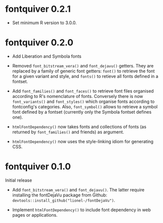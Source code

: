
# fontquiver 0.2.1

- Set minimum R version to 3.0.0.


# fontquiver 0.2.0

- Add Liberation and Symbola fonts

- Removed `font_bitstream_vera()` and `font_dejavu()` getters. They
  are replaced by a family of generic font getters: `font()` to
  retrieve the font for a given variant and style, and `fonts()` to
  retieve all fonts defined in a fontset.

- Add `font_families()` and `font_faces()` to retrieve font files
  organised according to R's nomenclature of fonts. Conversely there is
  now `font_variants()` and `font_styles()` which organise fonts
  according to fontconfig's categories. Also, `font_symbol()`
  allows to retrieve a symbol font defined by a fontset (currently
  only the Symbola fontset defines one).

- `htmlFontDependency()` now takes fonts and collections of fonts (as
  returned by `font_families()` and friends) as argument.

- `htmlFontDependency()` now uses the style-linking idiom for
  generating CSS.


# fontquiver 0.1.0

Initial release

- Add `font_bitstream_vera()` and `font_dejavu()`. The latter require
  installing the fontDejaVu package from Github:
  `devtools::install_github("lionel-/fontDejaVu")`.

- Implement `htmlFontDependency()` to include font dependency in web
  pages or applications.
